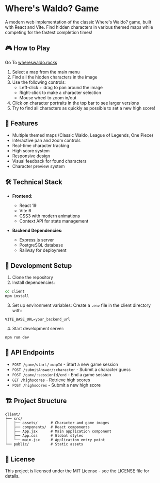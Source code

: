 # Where's Waldo? Game

A modern web implementation of the classic Where's Waldo? game, built with React and Vite. Find hidden characters in various themed maps while competing for the fastest completion times!

## 🎮 How to Play
Go To [whereswaldo.rocks](url)
1. Select a map from the main menu
2. Find all the hidden characters in the image
3. Use the following controls:
   - Left-click + drag to pan around the image
   - Right-click to make a character selection
   - Mouse wheel to zoom in/out
4. Click on character portraits in the top bar to see larger versions
5. Try to find all characters as quickly as possible to set a new high score!

## 🚀 Features

- Multiple themed maps (Classic Waldo, League of Legends, One Piece)
- Interactive pan and zoom controls
- Real-time character tracking
- High score system
- Responsive design
- Visual feedback for found characters
- Character preview system

## 🛠️ Technical Stack

- **Frontend:**
  - React 19
  - Vite 6
  - CSS3 with modern animations
  - Context API for state management

- **Backend Dependencies:**
  - Express.js server
  - PostgreSQL database
  - Railway for deployment

## 🔧 Development Setup

1. Clone the repository
2. Install dependencies:
```bash
cd client
npm install
```

3. Set up environment variables:
Create a `.env` file in the client directory with:
```
VITE_BASE_URL=your_backend_url
```

4. Start development server:
```bash
npm run dev
```

## 📝 API Endpoints

- `POST /game/start/:mapId` - Start a new game session
- `POST /submitAnswer/:character` - Submit a character guess
- `POST /game/:sessionId/end` - End a game session
- `GET /highscores` - Retrieve high scores
- `POST /highscores` - Submit a new high score

## 🏗️ Project Structure

```
client/
├── src/
│   ├── assets/      # Character and game images
│   ├── components/  # React components
│   ├── App.jsx      # Main application component
│   ├── App.css      # Global styles
│   └── main.jsx     # Application entry point
└── public/          # Static assets
```



## 📜 License

This project is licensed under the MIT License - see the LICENSE file for details.



